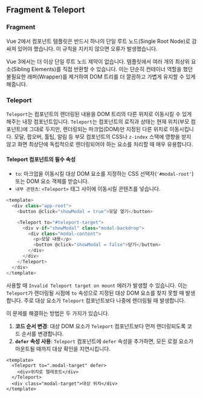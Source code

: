 ## Fragment & Teleport

### Fragment

Vue 2에서 컴포넌트 템플릿은 반드시 하나의 단일 루트 노드(Single Root Node)로 감싸져 있어야 했습니다. 이 규칙을 지키지 않으면 오류가 발생했습니다.

Vue 3에서는 더 이상 단일 루트 노드 제약이 없습니다.
템플릿에서 여러 개의 최상위 요소(Sibling Elements)를 직접 반환할 수 있습니다. 이는 단순히 컨테이너 역할을 했던 불필요한 래퍼(Wrapper)를 제거하여 DOM 트리를 더 깔끔하고 가볍게 유지할 수 있게 해줍니다.

### Teleport

`Teleport`는 컴포넌트의 렌더링된 내용을 DOM 트리의 다른 위치로 이동시킬 수 있게 해주는 내장 컴포넌트입니다. `Teleport`는 컴포넌트의 로직과 상태는 현재 위치(부모 컴포넌트)에 그대로 두지만, 렌더링되는 마크업(DOM)만 지정된 다른 위치로 이동시킵니다. 모달, 팝오버, 툴팁, 알림 등 부모 컴포넌트의 CSS나 `z-index` 스택에 영향을 받지 않고 화면 최상단에 독립적으로 렌더링되어야 하는 요소를 처리할 때 매우 유용합니다.

#### Teleport 컴포넌트의 필수 속성

- `to`: 마크업을 이동시킬 대상 DOM 요소를 지정하는 CSS 선택자(`'#modal-root'`) 또는 DOM 요소 객체를 받습니다.
- `내부 콘텐츠`: `<Teleport>` 태그 사이에 이동시킬 콘텐츠를 넣습니다.

```javascript
<template>
  <div class="app-root">
    <button @click="showModal = true">모달 열기</button>

    <Teleport to="#teleport-target">
      <div v-if="showModal" class="modal-backdrop">
        <div class="modal-content">
          <p>모달 내용</p>
          <button @click="showModal = false">닫기</button>
        </div>
      </div>
    </Teleport>
  </div>
</template>
```

사용할 때 `Invalid Teleport target on mount` 에러가 발생할 수 있습니다. 이는 `Teleport`가 렌더링될 시점에 `to` 속성으로 지정된 대상 DOM 요소를 찾지 못할 때 발생합니다. 주로 대상 요소가 `Teleport` 컴포넌트보다 나중에 렌더링될 때 발생합니다.

이 문제를 해결하는 방법은 두 가지가 있습니다.

1.  **코드 순서 변경**: 대상 DOM 요소가 `Teleport` 컴포넌트보다 먼저 렌더링되도록 코드 순서를 변경합니다.
2.  **`defer` 속성 사용**: `Teleport` 컴포넌트에 `defer` 속성을 추가하면, 모든 로컬 요소가 마운트될 때까지 대상 확인을 지연시킵니다.

```vue
<template>
  <Teleport to=".modal-target" defer>
    <div>위치로 텔레포트</div>
  </Teleport>
  <div class="modal-target">대상 위치</div>
</template>
```
